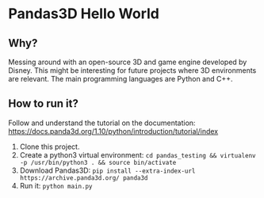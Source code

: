 # Pandas3D Hello World

## Why?

Messing around with an open-source 3D and game engine developed by Disney.
This might be interesting for future projects where 3D environments are relevant.
The main programming languages are Python and C++.

## How to run it?
Follow and understand the tutorial on the documentation: https://docs.panda3d.org/1.10/python/introduction/tutorial/index

1. Clone this project.
2. Create a python3 virtual environment: `cd pandas_testing && virtualenv -p /usr/bin/python3 . && source bin/activate`
3. Download Pandas3D: `pip install --extra-index-url https://archive.panda3d.org/ panda3d`
4. Run it: `python main.py`

